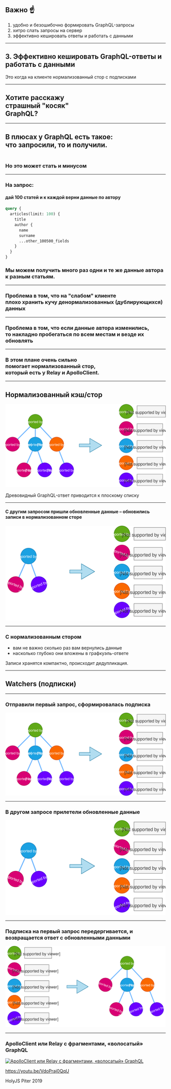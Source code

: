 ## Важно ☝️ <!-- .element: class="green" -->

1. удобно и безошибочно формировать GraphQL-запросы <!-- .element: class="gray" -->
2. хитро слать запросы на сервер <!-- .element: class="gray" -->
3. эффективно кешировать ответы и работать с данными <!-- .element: class="green" -->

-----

## 3. Эффективно кешировать GraphQL-ответы и работать с данными <!-- .element: class="green" -->

Это когда на клиенте нормализованный стор с подписками

-----

## Хотите расскажу <br/>страшный "косяк" <br/>GraphQL? <!-- .element: class="red" -->

-----

## В плюсах у GraphQL есть такое: <br/><span class="green">что запросили, то и получили.</span>

### <br/><span class="fragment red">Но это может стать и минусом</span>

-----

### На запрос:

#### дай 100 статей и к каждой верни данные по автору

```graphql
query {
  articles(limit: 100) {
    title
    author {
      name
      surname
      ...other_100500_fields
    }
  }
}

```

### Мы можем получить много раз одни и те же данные автора к разным статьям. <!-- .element: class="fragment red" -->

-----

### Проблема в том, что на "слабом" клиенте <br/><span class="red">плохо хранить кучу денормализованных (дублирующихся) данных</span>

-----

### Проблема в том, что если данные автора изменились, <br/><span class="red">то накладно пробегаться по всем местам и везде их обновлять</span>

-----

### В этом плане очень сильно <br/><span class="green">помогает нормализованный стор</span>, <br/>который есть у Relay и ApolloClient.

-----

## Нормализованный кэш/стор

![normalized store](./normalized-store.svg) <!-- .element: style="width: 800px;" class="plain"  -->

Древовидный GraphQL-ответ приводится к плоскому списку

-----

#### С другим запросом пришли обновленные данные – обновились записи в нормализованном сторе

![normalized store](./normalized-store-2.svg) <!-- .element: style="width: 800px;" class="plain"  -->

-----

### С нормализованным стором

- вам не важно сколько раз вам вернулись данные
- насколько глубоко они вложены в графкуэль-ответе

<span class="green fragment">Записи хранятся компактно, происходит дедупликация.</span>

-----

## Watchers (подписки)

-----

### Отправили первый запрос, сформировалась подписка

![store](./normalized-store.svg) <!-- .element: class="plain"  -->

-----

### В другом запросе прилетели обновленные данные

![store](./normalized-store-2.svg) <!-- .element: class="plain"  -->

-----

### Подписка на первый запрос передергивается, и возвращается ответ с обновленными данными

![normalized store](./normalized-store-3.svg) <!-- .element: style="width: 800px;" class="plain"  -->

-----

### ApolloClient или Relay с фрагментами, «волосатый» GraphQL

<a href="https://youtu.be/VdoPraj0QqU" target="_blank"><img src="https://img.youtube.com/vi/VdoPraj0QqU/0.jpg" alt="ApolloClient или Relay с фрагментами, «волосатый» GraphQL" style="max-width: 580px" class="plain" /></a>

<https://youtu.be/VdoPraj0QqU>

HolyJS Piter 2019
